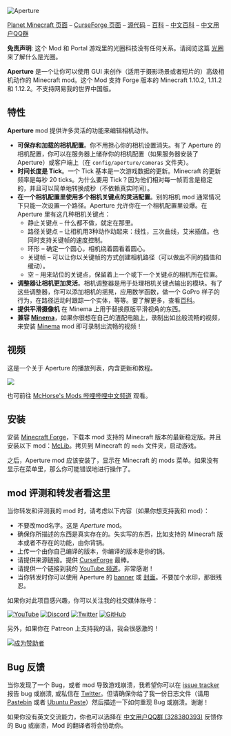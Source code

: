 ![Aperture](https://i.imgur.com/Wras78u.png)

[Planet Minecraft 页面](https://www.planetminecraft.com/mod/aperture-3978432/) – [CurseForge 页面](https://minecraft.curseforge.com/projects/aperture) – [源代码](https://github.com/mchorse/aperture) – [百科](https://github.com/mchorse/aperture/wiki) – [中文百科](https://github.com/ycwei982/aperture/wiki) – [中文用户QQ群](https://jq.qq.com/?_wv=1027&k=584nNVF)

**免责声明**: 这个 Mod 和 Portal 游戏里的光圈科技没有任何关系。请阅览这篇 [光圈](https://zh.wikipedia.org/wiki/%E5%85%89%E5%9C%88) 来了解什么是光圈。

**Aperture** 是一个让你可以使用 GUI 来创作（适用于摄影场景或者短片的）高级相机动作的 Minecraft mod。这个 Mod 支持 Forge 版本的 Minecraft 1.10.2, 1.11.2 和 1.12.2。不支持网易我的世界中国版。

## 特性

**Aperture** mod 提供许多灵活的功能来编辑相机动作。

* **可保存和加载的相机配置**。你不用担心你的相机设置消失。有了 Aperture 的相机配置，你可以在服务器上储存你的相机配置（如果服务器安装了 Aperture）或客户端上（在 `config/aperture/cameras` 文件夹）。
* **时间长度是 Tick**。一个 Tick 基本是一次游戏数据的更新。Minecraft 的更新频率是每秒 20 ticks。为什么要用 Tick？因为他们相对每一帧而言是稳定的，并且可以简单地转换成秒（不依赖真实时间）。
* **在一个相机配置里使用多个相机关键点的灵活配置**。别的相机 mod 通常情况下只能一次设置一个路径。Aperture 允许你在一个相机配置里设爆。在 Aperture 里有这几种相机关键点：
    * 静止关键点 – 什么都不做，就定在那里。
    * 路径关键点 – 让相机用3种动作动起来：线性，三次曲线，艾米插值。也同时支持关键帧的速度控制。
    * 环形 – 确定一个圆心，相机绕着圆看着圆心。
    * 关键帧 – 可以让你以关键帧的方式创建相机路径（可以做出不同的插值和缓动）。
    * 空 – 用来站位的关键点，保留着上一个或下一个关键点的相机所在位置。
* **调整器让相机更加灵活**。相机调整器是用于处理相机关键点输出的模块。有了这些调整器，你可以添加相机的摇晃，应用数学函数，做一个 GoPro 样子的行为，在路径运动时跟踪一个实体，等等。要了解更多，查看[百科](https://github.com/mchorse/aperture/wiki)。
* **提供平滑摄像机** 在 Minema 上用于替换原版平滑视角的东西。
* **兼容 [Minema](http://www.minecraftforum.net/forums/mapping-and-modding/minecraft-mods/2790594-minema-unofficial-the-smooth-movie-recorder)**，如果你很想在自己的渣配电脑上，录制出如丝般流畅的视频，来安装 [Minema](http://www.minecraftforum.net/forums/mapping-and-modding/minecraft-mods/2790594-minema-unofficial-the-smooth-movie-recorder) mod 即可录制出流畅的视频！

## 视频

这是一个关于 Aperture 的播放列表，内含更新和教程。

<a href="https://youtu.be/5Tnp4z6GWME?list=PL6UPd2Tj65nFLGMBqKaeKOPNp2HOO86Uw"><img src="https://img.youtube.com/vi/5Tnp4z6GWME/0.jpg"></a> 

也可前往 [McHorse's Mods 哔哩哔哩中文频道](https://space.bilibili.com/472615413) 观看。

## 安装

安装 [Minecraft Forge](http://files.minecraftforge.net/)，下载本 mod 支持的 Minecraft 版本的最新稳定版。并且安装以下 mod：[McLib](https://minecraft.curseforge.com/projects/mchorses-mclib)。拷贝到 Minecraft 的 `mods` 文件夹，启动游戏。

之后，Aperture mod 应该安装了，显示在 Minecraft 的 mods 菜单。如果没有显示在菜单里，那么你可能错误地进行操作了。

## mod 评测和转发者看这里

当你转发和评测我的 mod 时，请考虑以下内容（如果你想支持我和 mod）：

* 不要改mod名字。这是 *Aperture* mod。
* 确保你所描述的东西是真实存在的。失实写的东西，比如支持的 Minecraft 版本或者不存在的功能，由你背锅。
* 上传一个由你自己编译的版本，你编译的版本是你的锅。
* 请提供来源链接。提供 [CurseForge](https://minecraft.curseforge.com/projects/aperture) 最棒。
* 请提供一个链接到我的 [YouTube 频道](https://www.youtube.com/channel/UCSLuDXxxql4EVK_Ktd6PNbw)。非常感谢！
* 当你转发时你可以使用 Aperture 的 [banner](https://i.imgur.com/Wras78u.png) 或 [封面](https://i.imgur.com/rckGnn4.png)。不要加个水印，那很残忍。

如果你对此项目感兴趣，你可以关注我的社交媒体账号：

[![YouTube](http://i.imgur.com/yA4qam9.png)](https://www.youtube.com/channel/UCSLuDXxxql4EVK_Ktd6PNbw) [![Discord](http://i.imgur.com/gI6JEpJ.png)](https://discord.gg/qfxrqUF) [![Twitter](http://i.imgur.com/6b8vHcX.png)](https://twitter.com/McHorsy) [![GitHub](http://i.imgur.com/DmTn1f1.png)](https://github.com/mchorse)  

另外，如果你在 Patreon 上支持我的话，我会很感激的！

[![成为赞助者](https://i.imgur.com/4pQZ2xW.png)](https://www.patreon.com/McHorse)

## Bug 反馈

当你发现了一个 Bug，或者 mod 导致游戏崩溃，我希望你可以在 [issue tracker](https://github.com/mchorse/aperture/issues/) 报告 bug 或崩溃, 或私信在 [Twitter](https://twitter.com/McHorsy)。但请确保你给了我一份日志文件（请用 [Pastebin](https://pastebin.com) 或者  [Ubuntu Paste](https://paste.ubuntu.com)）然后描述一下如何重现 Bug 或崩溃。谢谢！

如果你没有英文交流能力，你也可以选择在 [中文用户QQ群 (328380393)](https://jq.qq.com/?_wv=1027&k=584nNVF) 反馈你的 Bug 或崩溃，Mod 的翻译者将会协助你。
